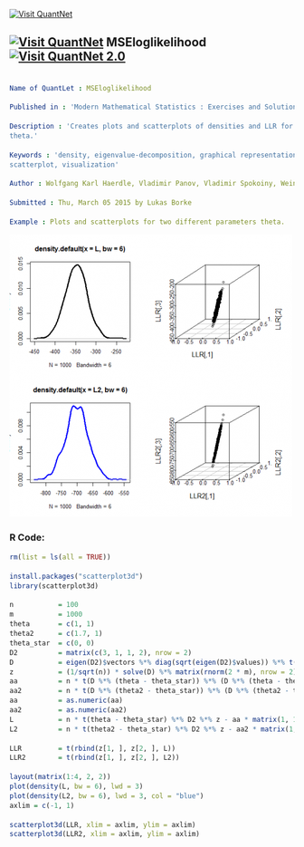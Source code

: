 
[<img src="https://github.com/QuantLet/Styleguide-and-FAQ/blob/master/pictures/banner.png" width="888" alt="Visit QuantNet">](http://quantlet.de/)

## [<img src="https://github.com/QuantLet/Styleguide-and-FAQ/blob/master/pictures/qloqo.png" alt="Visit QuantNet">](http://quantlet.de/) **MSEloglikelihood** [<img src="https://github.com/QuantLet/Styleguide-and-FAQ/blob/master/pictures/QN2.png" width="60" alt="Visit QuantNet 2.0">](http://quantlet.de/)

```yaml

Name of QuantLet : MSEloglikelihood

Published in : 'Modern Mathematical Statistics : Exercises and Solutions'

Description : 'Creates plots and scatterplots of densities and LLR for two different parameters
theta.'

Keywords : 'density, eigenvalue-decomposition, graphical representation, kernel, log-likelihood,
scatterplot, visualization'

Author : Wolfgang Karl Haerdle, Vladimir Panov, Vladimir Spokoiny, Weining Wang

Submitted : Thu, March 05 2015 by Lukas Borke

Example : Plots and scatterplots for two different parameters theta.

```

![Picture1](plot.png)


### R Code:
```r
rm(list = ls(all = TRUE))

install.packages("scatterplot3d")
library(scatterplot3d)

n			= 100
m			= 1000
theta		= c(1, 1)
theta2		= c(1.7, 1)
theta_star	= c(0, 0)
D2			= matrix(c(3, 1, 1, 2), nrow = 2)
D			= eigen(D2)$vectors %*% diag(sqrt(eigen(D2)$values)) %*% t(eigen(D2)$vectors)
z			= (1/sqrt(n)) * solve(D) %*% matrix(rnorm(2 * m), nrow = 2)
aa			= n * t(D %*% (theta - theta_star)) %*% (D %*% (theta - theta_star))
aa2			= n * t(D %*% (theta2 - theta_star)) %*% (D %*% (theta2 - theta_star))
aa			= as.numeric(aa)
aa2			= as.numeric(aa2)
L			= n * t(theta - theta_star) %*% D2 %*% z - aa * matrix(1, 1, m)/2
L2			= n * t(theta2 - theta_star) %*% D2 %*% z - aa2 * matrix(1, 1, m)/2

LLR			= t(rbind(z[1, ], z[2, ], L))
LLR2		= t(rbind(z[1, ], z[2, ], L2))

layout(matrix(1:4, 2, 2))
plot(density(L, bw = 6), lwd = 3)
plot(density(L2, bw = 6), lwd = 3, col = "blue")
axlim = c(-1, 1)

scatterplot3d(LLR, xlim = axlim, ylim = axlim)
scatterplot3d(LLR2, xlim = axlim, ylim = axlim) 

```
